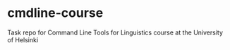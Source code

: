 # cmdline-course
Task repo for Command Line Tools for Linguistics course at the University of Helsinki
